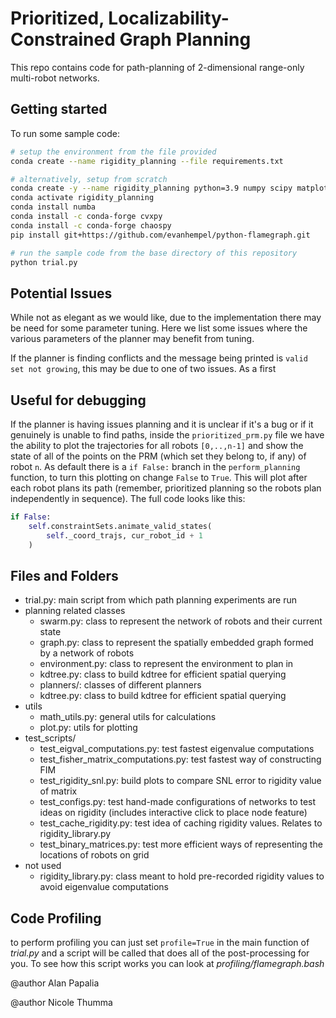 # Prioritized, Localizability-Constrained Graph Planning

This repo contains code for path-planning of 2-dimensional range-only
multi-robot networks.

## Getting started

To run some sample code:

``` Bash
# setup the environment from the file provided
conda create --name rigidity_planning --file requirements.txt

# alternatively, setup from scratch
conda create -y --name rigidity_planning python=3.9 numpy scipy matplotlib
conda activate rigidity_planning
conda install numba
conda install -c conda-forge cvxpy
conda install -c conda-forge chaospy
pip install git+https://github.com/evanhempel/python-flamegraph.git

# run the sample code from the base directory of this repository
python trial.py
```

## Potential Issues

While not as elegant as we would like, due to the implementation there may be
need for some parameter tuning. Here we list some issues where the various
parameters of the planner may benefit from tuning.

If the planner is finding conflicts and the message being printed is `valid set
not growing`, this may be due to one of two issues. As a first 

## Useful for debugging

If the planner is having issues planning and it is unclear if it's a bug or if
it genuinely is unable to find paths, inside the `prioritized_prm.py` file we
have the ability to plot the trajectories for all robots `[0,..,n-1]` and show the
state of all of the points on the PRM (which set they belong to, if any) of
robot `n`. As default there is a `if False:` branch in the
`perform_planning` function, to turn this plotting on change `False` to `True`.
This will plot after each robot plans its path (remember, prioritized planning
so the robots plan independently in sequence).
The full code looks like this:

```Python
if False:
    self.constraintSets.animate_valid_states(
        self._coord_trajs, cur_robot_id + 1
    )
```

## Files and Folders

- trial.py: main script from which path planning experiments are run
- planning related classes
  - swarm.py: class to represent the network of robots and their current state
  - graph.py: class to represent the spatially embedded graph formed by a network of robots
  - environment.py: class to represent the environment to plan in
  - kdtree.py: class to build kdtree for efficient spatial querying
  - planners/: classes of different planners
  - kdtree.py: class to build kdtree for efficient spatial querying
- utils
  - math_utils.py: general utils for calculations
  - plot.py: utils for plotting
- test_scripts/
  - test_eigval_computations.py: test fastest eigenvalue computations
  - test_fisher_matrix_computations.py: test fastest way of constructing FIM
  - test_rigidity_snl.py: build plots to compare SNL error to rigidity value of matrix
  - test_configs.py: test hand-made configurations of networks to test ideas on
    rigidity (includes interactive click to place node feature)
  - test_cache_rigidity.py: test idea of caching rigidity values. Relates to rigidity_library.py
  - test_binary_matrices.py: test more efficient ways of representing the
    locations of robots on grid
- not used
  - rigidity_library.py: class meant to hold pre-recorded rigidity values to
    avoid eigenvalue computations

## Code Profiling

to perform profiling you can just set `profile=True` in the main function of
*trial.py* and a script will be called that does all of the post-processing for
you. To see how this script works you can look at *profiling/flamegraph.bash*

@author Alan Papalia

@author Nicole Thumma
